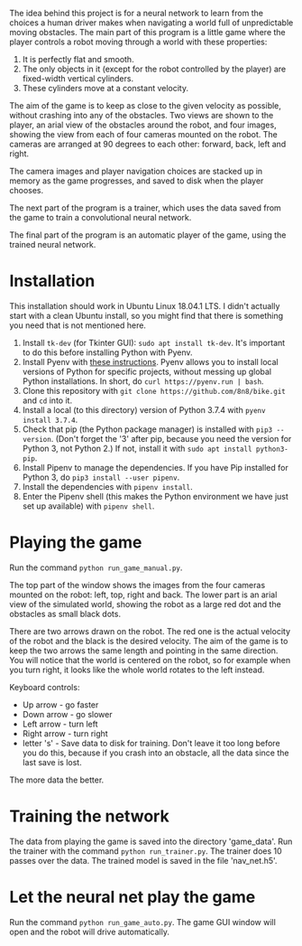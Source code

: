 The idea behind this project is for a neural network to learn from the choices a human driver makes when navigating a world full of unpredictable moving obstacles.  The main part of this program is a little game where the player controls a robot moving through a world with these properties:

1. It is perfectly flat and smooth.
2. The only objects in it (except for the robot controlled by the player) are fixed-width vertical cylinders.
3. These cylinders move at a constant velocity.

The aim of the game is to keep as close to the given velocity as possible, without crashing into any of the obstacles.  Two views are shown to the player, an arial view of the obstacles around the robot, and four images, showing the view from each of four cameras mounted on the robot.  The cameras are arranged at 90 degrees to each other: forward, back, left and right.

The camera images and player navigation choices are stacked up in memory as the game progresses, and saved to disk when the player chooses.

The next part of the program is a trainer, which uses the data saved from the game to train a convolutional neural network.

The final part of the program is an automatic player of the game, using the trained neural network.

# Installation

This installation should work in Ubuntu Linux 18.04.1 LTS.  I didn't actually start with a clean Ubuntu install, so you might find that there is something you need that is not mentioned here.

1. Install ```tk-dev``` (for Tkinter GUI): ```sudo apt install tk-dev```. It's important to do this before installing Python with Pyenv.
2. Install Pyenv with [these instructions](https://github.com/pyenv/pyenv#installation). Pyenv allows you to install local versions of Python for specific projects, without messing up global Python installations. In short, do ```curl https://pyenv.run | bash```.
1. Clone this repository with ```git clone https://github.com/8n8/bike.git``` and ```cd``` into it.
3. Install a local (to this directory) version of Python 3.7.4 with ```pyenv install 3.7.4```.
3. Check that pip (the Python package manager) is installed with ```pip3 --version```.  (Don't forget the '3' after pip, because you need the version for Python 3, not Python 2.)  If not, install it with ```sudo apt install python3-pip```.
4. Install Pipenv to manage the dependencies. If you have Pip installed for Python 3, do ```pip3 install --user pipenv```.
5. Install the dependencies with ```pipenv install```.
6. Enter the Pipenv shell (this makes the Python environment we have just set up available) with ```pipenv shell```.

# Playing the game

Run the command ```python run_game_manual.py```.

The top part of the window shows the images from the four cameras mounted on the robot: left, top, right and back.  The lower part is an arial view of the simulated world, showing the robot as a large red dot and the obstacles as small black dots.

There are two arrows drawn on the robot.  The red one is the actual velocity of the robot and the black is the desired velocity.  The aim of the game is to keep the two arrows the same length and pointing in the same direction.  You will notice that the world is centered on the robot, so for example when you turn right, it looks like the whole world rotates to the left instead.

Keyboard controls:

+ Up arrow - go faster
+ Down arrow - go slower
+ Left arrow - turn left
+ Right arrow - turn right
+ letter 's' - Save data to disk for training.  Don't leave it too long before you do this, because if you crash into an obstacle, all the data since the last save is lost.

The more data the better.

# Training the network

The data from playing the game is saved into the directory 'game_data'.  Run the trainer with the command ```python run_trainer.py```.  The trainer does 10 passes over the data.  The trained model is saved in the file 'nav_net.h5'.

# Let the neural net play the game

Run the command ```python run_game_auto.py```.  The game GUI window will open and the robot will drive automatically.
